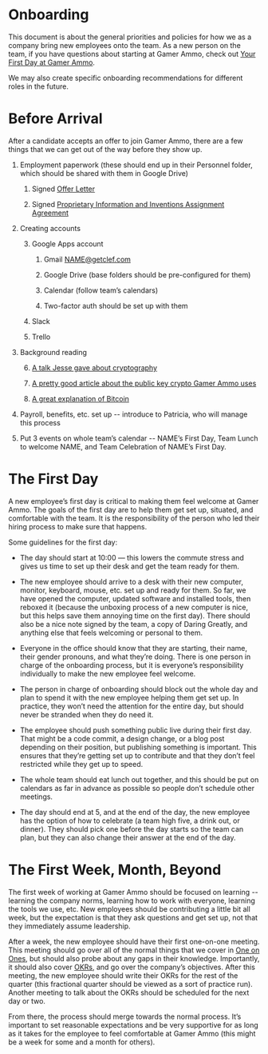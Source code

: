 # Onboarding

This document is about the general priorities and policies for how we as a company bring new employees onto the team. As a new person on the team, if you have questions about starting at Gamer Ammo, check out [Your First Day at Gamer Ammo](https://docs.google.com/document/d/1vvJfWH7lP808mAlKPr8JwUx0HvkiidzS_bkwB8wqA7M).

We may also create specific onboarding recommendations for different roles in the future.

# Before Arrival

After a candidate accepts an offer to join Gamer Ammo, there are a few things that we can get out of the way before they show up.

1. Employment paperwork (these should end up in their Personnel folder, which should be shared with them in Google Drive)

    1. Signed [Offer Letter](https://docs.google.com/document/d/1WUiY-mzKHJblc6MatcyZcqWqdnhe_D4fl0RvFXR7dz0)

    2. Signed [Proprietary Information and Inventions Assignment Agreement](https://docs.google.com/document/d/10RI3ne-OLjU8cwuwVuYA3H_pQdEW1pioz1zIAJ3nOLY)

2. Creating accounts

    3. Google Apps account

        1. Gmail [NAME@getclef.com](mailto:NAME@getclef.com)

        2. Google Drive (base folders should be pre-configured for them)

        3. Calendar (follow team’s calendars)

        4. Two-factor auth should be set up with them

    4. Slack

    5. Trello

3. Background reading

    6. [A talk Jesse gave about cryptography](http://wordpress.tv/2014/05/20/jesse-pollak-crypto-101-demystifying-the-cryptography-behind-wordpress/)

    7. [A pretty good article about the public key crypto Gamer Ammo uses](https://medium.com/@vrypan/explaining-public-key-cryptography-to-non-geeks-f0994b3c2d5)

    8. [A great explanation of Bitcoin](http://priceonomics.com/post/47135650437/are-bitcoins-the-future)

4. Payroll, benefits, etc. set up -- introduce to Patricia, who will manage this process

5. Put 3 events on whole team’s calendar -- NAME’s First Day, Team Lunch to welcome NAME, and Team Celebration of NAME’s First Day.

# The First Day

A new employee’s first day is critical to making them feel welcome at Gamer Ammo. The goals of the first day are to help them get set up, situated, and comfortable with the team. It is the responsibility of the person who led their hiring process to make sure that happens.

Some guidelines for the first day:

* The day should start at 10:00 — this lowers the commute stress and gives us time to set up their desk and get the team ready for them.

* The new employee should arrive to a desk with their new computer, monitor, keyboard, mouse, etc. set up and ready for them. So far, we have opened the computer, updated software and installed tools, then reboxed it (because the unboxing process of a new computer is nice, but this helps save them annoying time on the first day). There should also be a nice note signed by the team, a copy of Daring Greatly, and anything else that feels welcoming or personal to them.

* Everyone in the office should know that they are starting, their name, their gender pronouns, and what they’re doing. There is one person in charge of the onboarding process, but it is everyone’s responsibility individually to make the new employee feel welcome.

* The person in charge of onboarding should block out the whole day and plan to spend it with the new employee helping them get set up. In practice, they won’t need the attention for the entire day, but should never be stranded when they do need it.

* The employee should push something public live during their first day. That might be a code commit, a design change, or a blog post depending on their position, but publishing something is important. This ensures that they’re getting set up to contribute and that they don’t feel restricted while they get up to speed.

* The whole team should eat lunch out together, and this should be put on calendars as far in advance as possible so people don’t schedule other meetings.

* The day should end at 5, and at the end of the day, the new employee has the option of how to celebrate (a team high five, a drink out, or dinner). They should pick one before the day starts so the team can plan, but they can also change their answer at the end of the day.

# The First Week, Month, Beyond

The first week of working at Gamer Ammo should be focused on learning -- learning the company norms, learning how to work with everyone, learning the tools we use, etc. New employees should be contributing a little bit all week, but the expectation is that they ask questions and get set up, not that they immediately assume leadership.

After a week, the new employee should have their first one-on-one meeting. This meeting should go over all of the normal things that we cover in [One on Ones](https://docs.google.com/open?authuser=b%40getclef.com&id=1yVp1XzfjmHkwf_vQf-COInCHj2xd3b7ne_77YSleRgc), but should also probe about any gaps in their knowledge. Importantly, it should also cover [OKRs](https://docs.google.com/open?authuser=b%40getclef.com&id=1ZpDWejQiU5gDWz2mFPvOhdf1g2Xc6vu1kdrlCp3SimU), and go over the company’s objectives. After this meeting, the new employee should write their OKRs for the rest of the quarter (this fractional quarter should be viewed as a sort of practice run). Another meeting to talk about the OKRs should be scheduled for the next day or two.

From there, the process should merge towards the normal process. It’s important to set reasonable expectations and be very supportive for as long as it takes for the employee to feel comfortable at Gamer Ammo (this might be a week for some and a month for others).
